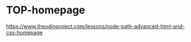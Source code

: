 # TOP-homepage

https://www.theodinproject.com/lessons/node-path-advanced-html-and-css-homepage

<!--

todo:
    -set grid on smaller media
    -kagemusha icons are small
    -footer
    -animate icons hover
    -need set size restraints not on body

notes:
    -mistake: need set width with children of body, not body itself
 -->
